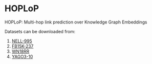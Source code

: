 # HOPLoP
HOPLoP: Multi-hop link prediction over Knowledge Graph Embeddings

Datasets can be downloaded from:
1. [NELL-995](http://cs.ucsb.edu/~xwhan/datasets/NELL-995.zip)
2. [FB15K-237](https://drive.google.com/file/d/1klWL11nW3ZS6b2MtLW0MHnXu-XlJqDyA/view?usp=sharing)
3. [WN18RR](https://drive.google.com/drive/folders/1fyKRIWWHtwYS9eOHHpSXN3bUQgKG6rDs?usp=sharing)
4. [YAGO3-10](https://drive.google.com/drive/folders/1s_4d78zwZjGnOH7TNk-qn4T0OlGieAel?usp=sharing)
